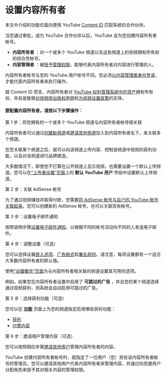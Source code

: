 # 设置内容所有者

本文中介绍的功能仅面向使用 YouTube [Content ID](http://www.youtube.com/t/contentid) 匹配系统的合作伙伴。

当您通过审批，成为 YouTube 合作伙伴以后，YouTube 会为您创建内容所有者帐号。

* **内容所有者** ：对一个或多个 YouTube 频道以及这些频道上的视频拥有所有权的综合性帐号。
* **内容管理者** ：被[授予管理权限](https://support.google.com/youtube/answer/4524878)，能够代表内容所有者对内容进行管理的人。

内容所有者帐号与您的 YouTube 用户帐号不同。您必须[以内容管理者身份登录](https://support.google.com/youtube/answer/6301172)，才能代表内容所有者来执行操作。

就 Content ID 而言，内容所有者对 [YouTube 权利管理系统中的资产](https://support.google.com/youtube/answer/3011552)拥有所有权，并且是能够[对视频提出版权声明](https://support.google.com/youtube/answer/3311596)和[为视频设置政策](https://support.google.com/youtube/answer/107383)的实体。

#### 要配置内容所有者，请按以下步骤操作：

第 1 步：将您拥有的一个或多个 YouTube 频道与内容所有者帐号相关联

内容所有者可以通过[创建新频道](https://support.google.com/youtube/answer/4568863)或[邀请其他频道](https://support.google.com/youtube/answer/106934)加入到内容所有者名下，来关联多个频道。

在您关联某个频道之后，就可以向该频道上传内容、控制该频道中视频的获利功能，以及对该频道进行品牌塑造。

大多数情况下，即使您不打算在公开频道上显示视频，也需要设置一个默认上传频道。您可以在[“上传者设置”页面](https://cms.youtube.com/)上的 **默认 YouTube 用户** 字段中设置默认上传频道。

第 2 步：关联 AdSense 帐号

为了通过视频赚钱并取得付款，您需要[将 AdSense 帐号与自己的 YouTube 帐号关联起来](https://support.google.com/youtube/answer/72866)。您可以创建新的 AdSense 帐号，也可以关联现有帐号。

第 3 步：设置电子邮件通知

按照说明步骤[设置电子邮件通知](https://support.google.com/youtube/answer/2811709)，以根据不同的帐号活动向不同的人发送电子邮件。

第 4 步：调整设置（可选）

您可以选择设置[嵌入选项](https://support.google.com/youtube/answer/6301625)、[广告格式](https://support.google.com/youtube/answer/6301609)和[署名规则](https://support.google.com/youtube/answer/1320597)。请注意，每项设置都有一个适合大多数内容所有者的默认值。

使用[“设置概览”页面](https://www.youtube.com/content_owner_settings)为与内容所有者相关联的频道设置其可用的选项。

例如，如果您在内容所有者设置中启用了 **可跳过的广告** ，并且您的某个频道选择通过视频获利，则系统会自动启用可跳过的广告。

第 5 步：选择获利功能（可选）

您可以在 **[功能](https://www.youtube.com/owner_features)** 页面上为您的频道指定启用哪些获利功能：

* [获利](https://support.google.com/youtube/answer/6362278)
* [付费内容](https://support.google.com/youtube/answer/3249165)

第 6 步：邀请用户管理内容（可选）

您可以按照相应步骤[邀请其他用户](https://support.google.com/youtube/answer/4524878)管理内容所有者的内容。

YouTube 创建内容所有者帐号时，就指定了一位用户（您）担任该内容所有者帐号的管理员。您可以邀请其他用户代表内容所有者来管理内容，并通过向受邀用户分配角色来授予其对相关内容的管理权限。